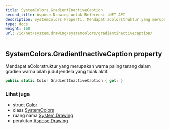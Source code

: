 ```yaml
---
title: SystemColors.GradientInactiveCaption
second_title: Aspose.Drawing untuk Referensi .NET API
description: SystemColors Properti. Mendapat aColorstruktur yang merupakan warna paling terang dalam gradien warna bilah judul jendela yang tidak aktif.
type: docs
weight: 160
url: /id/net/system.drawing/systemcolors/gradientinactivecaption/
---
```

## SystemColors.GradientInactiveCaption property

Mendapat aColorstruktur yang merupakan warna paling terang dalam gradien warna bilah judul jendela yang tidak aktif.

```csharp
public static Color GradientInactiveCaption { get; }
```

### Lihat juga

* struct [Color](../../color/)
* class [SystemColors](../)
* ruang nama [System.Drawing](../../systemcolors/)
* perakitan [Aspose.Drawing](../../../)


